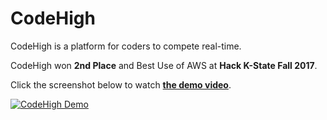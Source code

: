 # CodeHigh

CodeHigh is a platform for coders to compete real-time.

CodeHigh won **2nd Place** and Best Use of AWS at **Hack K-State Fall 2017**.

Click the screenshot below to watch **[the demo video](https://www.youtube.com/watch?v=-zFswaksPyo)**.

[![CodeHigh Demo](http://codehigh.net/img/og_image.png)](https://www.youtube.com/watch?v=-zFswaksPyo)
